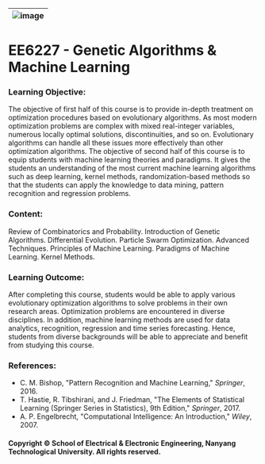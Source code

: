 |![image](https://github.com/NTU-CCA/EE6227/blob/master/logo.png)|
|---|
# EE6227 - Genetic Algorithms &amp; Machine Learning

### Learning Objective:

The objective of first half of this course is to provide in-depth treatment on optimization procedures based on evolutionary algorithms. As most modern optimization problems are complex with mixed real-integer variables, numerous locally optimal solutions, discontinuities, and so on. Evolutionary algorithms can handle all these issues more effectively than other optimization algorithms. The objective of second half of this course is to equip students with machine learning theories and paradigms. It gives the students an understanding of the most current machine learning algorithms such as deep learning, kernel methods, randomization-based methods so that the students can apply the knowledge to data mining, pattern recognition and regression problems.

### Content:

Review of Combinatorics and Probability. Introduction of Genetic Algorithms. Differential Evolution. Particle Swarm Optimization. Advanced Techniques. Principles of Machine Learning. Paradigms of Machine Learning. Kernel Methods.

### Learning Outcome:

After completing this course, students would be able to apply various evolutionary optimization algorithms to solve problems in their own research areas. Optimization problems are encountered in diverse disciplines. In addition, machine learning methods are used for data analytics, recognition, regression and time series forecasting. Hence, students from diverse backgrounds will be able to appreciate and benefit from studying this course.

### References:

- C. M. Bishop, "Pattern Recognition and Machine Learning," <i>Springer</i>, 2016.
- T. Hastie, R. Tibshirani, and J. Friedman, "The Elements of Statistical Learning (Springer
Series in Statistics), 9th Edition," <i>Springer</i>, 2017.
- A. P. Engelbrecht, "Computational Intelligence: An Introduction," <i>Wiley</i>, 2007.

#### Copyright © School of Electrical & Electronic Engineering, Nanyang Technological University. All rights reserved.
